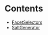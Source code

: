 

# Contents
- [FacetSelectors](FacetSelectors.sol/library.FacetSelectors.md)
- [SaltGenerator](SaltGenerator.sol/library.SaltGenerator.md)
